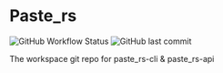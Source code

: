 # Paste_rs
![GitHub Workflow Status](https://img.shields.io/github/workflow/status/Canvas02/paste_rs/Build)
![GitHub last commit](https://img.shields.io/github/last-commit/Canvas02/paste_rs)

The workspace git repo for paste_rs-cli & paste_rs-api
